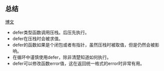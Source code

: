 ## 总结
[博文](https://www.cnblogs.com/makelu/p/11226974.html)
* defer类型函数调用压栈。后压先执行。
* defer在压栈时会被求值。
* defer的函数如果是个闭包或者有指针，虽然压栈时被取值，但是仍然会被影响。
* 在循环中谨慎使用defer，除非清楚知道如何执行。
* defer可以修改函数error值，这在返回统一格式的error时非常有用。